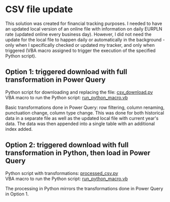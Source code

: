 # CSV file update

This solution was created for financial tracking purposes. I needed to have an updated local version of an online file with information on daily EURPLN rate (updated online every business day). However, I did not need the update for the local file to happen daily or automatically in the background - only when I specifically checked or updated my tracker, and only when triggered (VBA macro assigned to trigger the execution of the specified Python script).

## Option 1: triggered download with full transformation in Power Query
Python script for downloading and replacing the file: [csv_download.py](https://github.com/alchrt/triggered_download/blob/main/csv_download.py)  
VBA macro to run the Python script: [run_python_macro.vb](https://github.com/alchrt/triggered_download/blob/main/run_python_macro.vb)  

Basic transformations done in Power Query: row filtering, column renaming, punctuation change, column type change. This was done for both historical data in a separate file as well as the updated local file with current year's data. The data was then appended into a single table with an additional index added.  

## Option 2: triggered download with full transformation in Python, then load in Power Query
Python script with transformations: [processed_csv.py](https://github.com/alchrt/triggered_download/blob/main/processed_csv.py)  
VBA macro to run the Python script: [run_python_macro.vb](https://github.com/alchrt/triggered_download/blob/main/run_python_macro.vb)

The processing in Python mirrors the transformations done in Power Query in Option 1.
